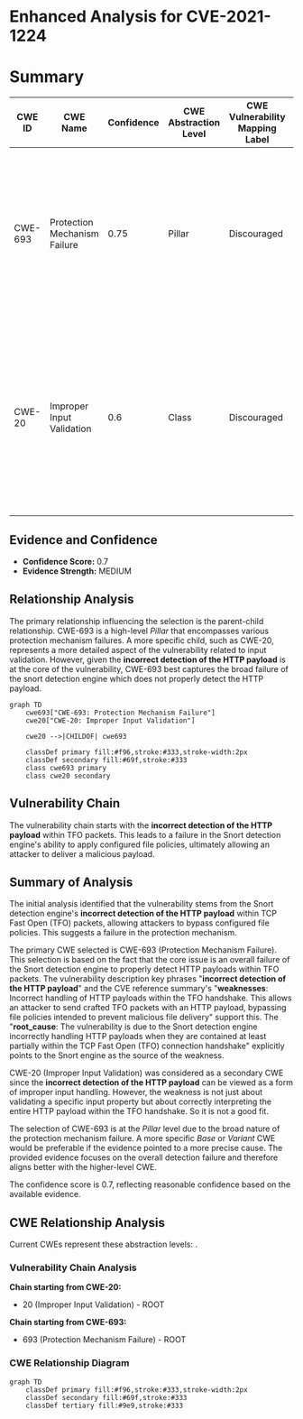 # Enhanced Analysis for CVE-2021-1224

# Summary
| CWE ID | CWE Name | Confidence | CWE Abstraction Level | CWE Vulnerability Mapping Label | CWE-Vulnerability Mapping Notes |
|---|---|---|---|---|---|
| CWE-693 | Protection Mechanism Failure | 0.75 | Pillar | Discouraged | The product does not use or incorrectly uses a protection mechanism that provides sufficient defense against directed attacks against the product.  |
| CWE-20 | Improper Input Validation | 0.6 | Class | Discouraged | The product receives input or data, but it does not validate or incorrectly validates that the input has the properties that are required to process the data safely and correctly. |

## Evidence and Confidence

*   **Confidence Score:** 0.7
*   **Evidence Strength:** MEDIUM

## Relationship Analysis
The primary relationship influencing the selection is the parent-child relationship. CWE-693 is a high-level *Pillar* that encompasses various protection mechanism failures. A more specific child, such as CWE-20, represents a more detailed aspect of the vulnerability related to input validation. However, given the **incorrect detection of the HTTP payload** is at the core of the vulnerability, CWE-693 best captures the broad failure of the snort detection engine which does not properly detect the HTTP payload.
```mermaid
graph TD
    cwe693["CWE-693: Protection Mechanism Failure"]
    cwe20["CWE-20: Improper Input Validation"]
    
    cwe20 -->|CHILDOF| cwe693
    
    classDef primary fill:#f96,stroke:#333,stroke-width:2px
    classDef secondary fill:#69f,stroke:#333
    class cwe693 primary
    class cwe20 secondary
```

## Vulnerability Chain
The vulnerability chain starts with the **incorrect detection of the HTTP payload** within TFO packets. This leads to a failure in the Snort detection engine's ability to apply configured file policies, ultimately allowing an attacker to deliver a malicious payload.

## Summary of Analysis
The initial analysis identified that the vulnerability stems from the Snort detection engine's **incorrect detection of the HTTP payload** within TCP Fast Open (TFO) packets, allowing attackers to bypass configured file policies. This suggests a failure in the protection mechanism.

The primary CWE selected is CWE-693 (Protection Mechanism Failure). This selection is based on the fact that the core issue is an overall failure of the Snort detection engine to properly detect HTTP payloads within TFO packets. The vulnerability description key phrases "**incorrect detection of the HTTP payload**" and the CVE reference summary's "**weaknesses**: Incorrect handling of HTTP payloads within the TFO handshake. This allows an attacker to send crafted TFO packets with an HTTP payload, bypassing file policies intended to prevent malicious file delivery" support this. The "**root_cause**: The vulnerability is due to the Snort detection engine incorrectly handling HTTP payloads when they are contained at least partially within the TCP Fast Open (TFO) connection handshake" explicitly points to the Snort engine as the source of the weakness.

CWE-20 (Improper Input Validation) was considered as a secondary CWE since the **incorrect detection of the HTTP payload** can be viewed as a form of improper input handling. However, the weakness is not just about validating a specific input property but about correctly interpreting the entire HTTP payload within the TFO handshake. So it is not a good fit.

The selection of CWE-693 is at the *Pillar* level due to the broad nature of the protection mechanism failure. A more specific *Base* or *Variant* CWE would be preferable if the evidence pointed to a more precise cause. The provided evidence focuses on the overall detection failure and therefore aligns better with the higher-level CWE.

The confidence score is 0.7, reflecting reasonable confidence based on the available evidence.


## CWE Relationship Analysis

Current CWEs represent these abstraction levels: .


### Vulnerability Chain Analysis

**Chain starting from CWE-20:**
- 20 (Improper Input Validation) - ROOT


**Chain starting from CWE-693:**
- 693 (Protection Mechanism Failure) - ROOT



### CWE Relationship Diagram

```mermaid
graph TD
    classDef primary fill:#f96,stroke:#333,stroke-width:2px
    classDef secondary fill:#69f,stroke:#333
    classDef tertiary fill:#9e9,stroke:#333
```
